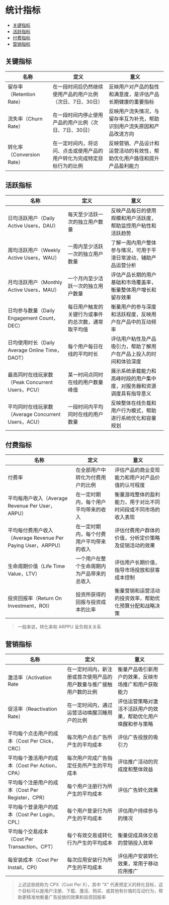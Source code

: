 # 统计指标



   * [关键指标](#关键指标)
   * [活跃指标](#活跃指标)
   * [付费指标](#付费指标)
   * [营销指标](#营销指标)



## 关键指标

|名称|定义|意义|
|-|-|-|
|留存率（Retention Rate）|在一段时间后仍然继续使用产品的用户比例（次日、7日、30日）|反映用户对产品的黏性和满意度，是评估产品长期健康的重要指标|
|流失率（Churn Rate）|在一段时间内停止使用产品的用户比例（次日、7日、30日）|反映用户流失情况，与留存率互为补充，帮助识别用户流失原因和产品改进方向|
|转化率（Conversion Rate）|在一定时间内，将访问、点击或使用产品的用户转化为完成特定目标行为的比例|反映营销、产品设计和运营活动的有效性，帮助优化用户路径和提升产品盈利能力|



## 活跃指标

|名称|定义|意义|
|-|-|-|
|日均活跃用户（Daily Active Users，DAU）|每天至少活跃一次的独立用户数量|反映产品每日的使用规模和用户活跃度，帮助监控用户粘性和活跃趋势|
|周均活跃用户（Weekly Active Users，WAU）|一周内至少活跃一次的独立用户数量|了解一周内用户整体参与情况，可用于平滑日常波动，辅助产品运营分析|
|月均活跃用户（Monthly Active Users，MAU）|一个月内至少活跃一次的独立用户数量|评估产品长期的用户基础和市场覆盖率，衡量整体用户增长和留存效果|
|日均参与数量（Daily Engagement Count，DEC）|每日用户触发的关键行为或事件的总次数，通常取平均值|衡量用户的参与深度和活跃程度，反映用户在产品中的互动频率|
|日均使用时长（Daily Average Online Time，DAOT）|每个用户每日在线的平均时长|评估用户粘性及产品吸引力，帮助了解用户在产品上投入的时间和体验深度|
|最高同时在线玩家数（Peak Concurrent Users，PCU）|某一时间点同时在线的用户数量峰值|展示系统承载能力和高峰时段的用户集中度，对服务器和资源调度具有指导意义|
|平均同时在线玩家数（Average Concurrent Users，ACU）|一段时间内平均同时在线的用户数量|反映整体在线负载和用户行为模式，帮助进行系统优化和容量规划|



## 付费指标

|名称|定义|意义|
|-|-|-|
|付费率|在全部用户中转化为付费用户的比例|评估产品的商业变现能力和用户对产品价值的认可程度|
|平均每用户收入（Average Revenue Per User，ARPU）|在一定时期内，每个用户平均带来的收入|衡量游戏整体的盈利能力，用于对比不同时间段或不同市场的收入表现|
|平均每付费用户收入（Average Revenue Per Paying User，ARPPU）|在一定时期内，每个付费用户平均带来的收入|评估付费用户群体的价值，分析定价策略及促销活动的效果|
|生命周期价值（Life Time Value，LTV）|一个用户在整个生命周期内为产品带来的总收入|评估用户长期价值，指导市场投放和获客成本控制|
|投资回报率（Return On Investment，ROI）|投资所获得的回报与投资成本的比率|衡量营销和运营活动的投资效率，帮助优化预算分配和战略决策|

> 一般来说，转化率和 ARPPU 呈负相关关系



## 营销指标

|名称|定义|意义|
|-|-|-|
|激活率（Activation Rate|在一定时间内，新注册或首次使用产品的用户数量与推广接触用户数的比例|衡量产品吸引新用户的效果，反映市场推广和用户获取能力|
|促活率（Reactivation Rate）|在一定时间内，通过运营活动唤醒沉睡用户的比例|评估运营策略对激活不活跃用户的效果，帮助优化用户唤醒和参与策略|
|平均每个点击用户的成本（Cost Per Click，CRC）|每次用户点击广告所产生的平均成本|评估广告投放的吸引力|
|平均每个激活用户的成本（Cost Per Action，CPA）|每次用户完成广告指定任务所产生的平均成本|评估推广活动的完成度和整体效益|
|平均每个注册用户的成本（Cost Per Register，CPR）|每个用户注册行为所产生的平均成本|评估广告转化效果|
|平均每个登录用户的成本（Cost Per Login，CPL）|每个用户登录行为所产生的平均成本|评估用户持续参与的情况|
|平均每个交易成本（Cost Per Transaction，CPT）|每个有效交易或转化行为产生的平均成本|衡量促成具体交易的营销投入效率|
|每安装成本（Cost Per Install，CPI）|每次应用安装行为所产生的平均成本|评估用户安装转化效果，常用于移动应用推广|

> 上述这些统称为 CPX（Cost Per X），其中 “X” 代表预定义的转化目标，这个目标可以是用户注册、下载、激活、购买、或其他有价值的互动行为，帮助更精准地衡量广告投放的效果和投资回报率